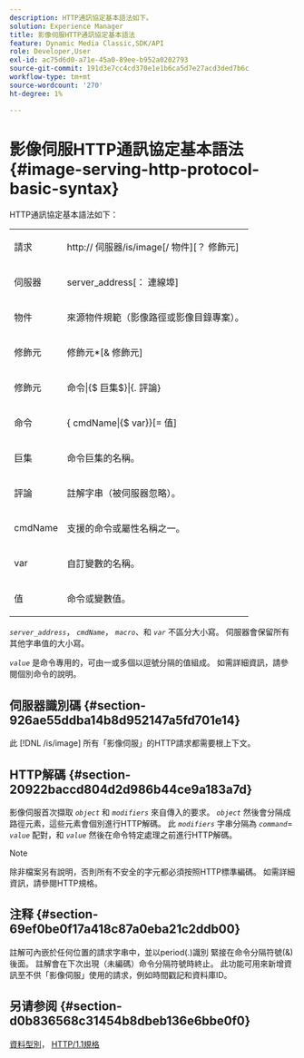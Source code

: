 ```yaml
---
description: HTTP通訊協定基本語法如下。
solution: Experience Manager
title: 影像伺服HTTP通訊協定基本語法
feature: Dynamic Media Classic,SDK/API
role: Developer,User
exl-id: ac75d6d0-a71e-45a0-89ee-b952a0202793
source-git-commit: 191d3e7cc4cd370e1e1b6ca5d7e27acd3ded7b6c
workflow-type: tm+mt
source-wordcount: '270'
ht-degree: 1%

---
```


# 影像伺服HTTP通訊協定基本語法{#image-serving-http-protocol-basic-syntax}

HTTP通訊協定基本語法如下：

<table id="simpletable_854C20D4C42247B99D9F123543C17E7C"> 
 <tr class="strow"> 
  <td class="stentry"> <p><span class="codeph"> <span class="varname"> 請求</span> </span> </p> </td> 
  <td class="stentry"> <p> <span class="filepath">http://<span class="varname"> 伺服器</span>/is/image[/<span class="varname"> 物件</span>][？<span class="varname"> 修飾元</span>]</span> </p> </td> 
 </tr> 
 <tr class="strow"> 
  <td class="stentry"> <p><span class="codeph"> <span class="varname"> 伺服器 </span> </span> </p></td> 
  <td class="stentry"> <p> <span class="codeph"> <span class="varname"> server_address</span>[：<span class="varname"> 連線埠</span>]</span> </p> </td> 
 </tr> 
 <tr class="strow"> 
  <td class="stentry"> <p><span class="codeph"> <span class="varname"> 物件</span> </span> </p></td> 
  <td class="stentry"> <p>來源物件規範（影像路徑或影像目錄專案）。 </p> </td> 
 </tr> 
 <tr class="strow"> 
  <td class="stentry"> <p><span class="codeph"> <span class="varname"> 修飾元</span> </span> </p></td> 
  <td class="stentry"> <p><span class="codeph"> <span class="varname"> 修飾元</span>*[&amp;<span class="varname"> 修飾元</span>]</span> </p> </td> 
 </tr> 
 <tr class="strow"> 
  <td class="stentry"> <p><span class="codeph"> <span class="varname"> 修飾元</span> </span> </p></td> 
  <td class="stentry"> <p><span class="codeph">命令|{$<span class="varname"> 巨集</span>$}|{.<span class="varname"> 評論</span>}</span> </p></td> 
 </tr> 
 <tr class="strow"> 
  <td class="stentry"> <p><span class="codeph"> <span class="varname"> 命令</span> </span> </p> </td> 
  <td class="stentry"> <p>{<span class="varname"> cmdName</span>|{$<span class="varname"> var</span>}}[=<span class="varname"> 值</span>] </p></td> 
 </tr> 
 <tr class="strow"> 
  <td class="stentry"> <p><span class="codeph"> <span class="varname"> 巨集</span> </span> </p> </td> 
  <td class="stentry"> <p>命令巨集的名稱。</p></td> 
 </tr> 
 <tr class="strow"> 
  <td class="stentry"> <p><span class="codeph"> <span class="varname"> 評論</span> </span> </p></td> 
  <td class="stentry"> <p>註解字串（被伺服器忽略）。</p></td> 
 </tr> 
 <tr class="strow"> 
  <td class="stentry"> <p><span class="codeph"> <span class="varname"> cmdName</span> </span> </p></td> 
  <td class="stentry"> <p>支援的命令或屬性名稱之一。</p></td> 
 </tr> 
 <tr class="strow"> 
  <td class="stentry"> <p><span class="codeph"> <span class="varname"> var</span> </span> </p> </td> 
  <td class="stentry"> <p>自訂變數的名稱。</p></td> 
 </tr> 
 <tr class="strow"> 
  <td class="stentry"> <p><span class="codeph"> <span class="varname"> 值</span> </span> </p></td> 
  <td class="stentry"> <p>命令或變數值。 </p></td> 
 </tr> 
</table>

*`server_address`*， *`cmdName`*， *`macro`*、和 *`var`* 不區分大小寫。 伺服器會保留所有其他字串值的大小寫。

*`value`* 是命令專用的，可由一或多個以逗號分隔的值組成。 如需詳細資訊，請參閱個別命令的說明。

## 伺服器識別碼 {#section-926ae55ddba14b8d952147a5fd701e14}

此 [!DNL /is/image] 所有「影像伺服」的HTTP請求都需要根上下文。

## HTTP解碼 {#section-20922baccd804d2d986b44ce9a183a7d}

影像伺服首次擷取 *`object`* 和 *`modifiers`* 來自傳入的要求。 *`object`* 然後會分隔成路徑元素，這些元素會個別進行HTTP解碼。 此 *`modifiers`* 字串分隔為 *`command`*= *`value`* 配對，和 *`value`* 然後在命令特定處理之前進行HTTP解碼。

>[!NOTE]
>
>除非檔案另有說明，否則所有不安全的字元都必須按照HTTP標準編碼。 如需詳細資訊，請參閱HTTP規格。

## 注释 {#section-69ef0be0f17a418c87a0eba21c2ddb00}

註解可內嵌於任何位置的請求字串中，並以period(.)識別 緊接在命令分隔符號(&amp;)後面。 註解會在下次出現（未編碼）命令分隔符號時終止。 此功能可用來新增資訊至不供「影像伺服」使用的請求，例如時間戳記和資料庫ID。

## 另请参阅 {#section-d0b836568c31454b8dbeb136e6bbe0f0}

[資料型別](../../../../../is-api/http-ref/image-serving-api-ref/c-http-protocol-reference/c-data-types/c-data-types.md#concept-49455c12df954bb5919cdd8d5ccc85fa)， [HTTP/1.1規格](https://www.w3.org/Protocols/rfc2616/rfc2616.html)

